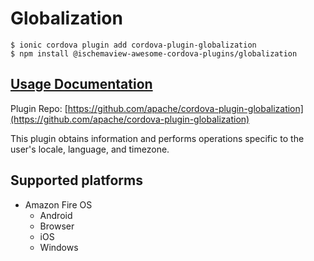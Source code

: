 # Globalization

```
$ ionic cordova plugin add cordova-plugin-globalization
$ npm install @ischemaview-awesome-cordova-plugins/globalization
```

## [Usage Documentation](https://danielsogl.gitbook.io/awesome-cordova-plugins/plugins/globalization/)

Plugin Repo: [https://github.com/apache/cordova-plugin-globalization](https://github.com/apache/cordova-plugin-globalization)

This plugin obtains information and performs operations specific to the user's locale, language, and timezone.

## Supported platforms

- Amazon Fire OS
  - Android
  - Browser
  - iOS
  - Windows
  



